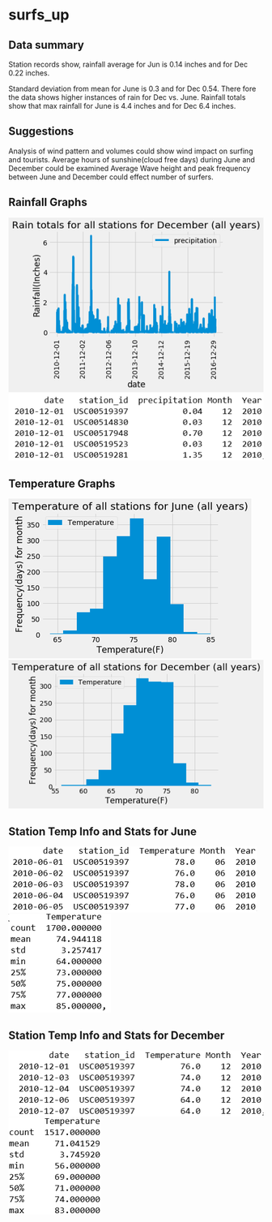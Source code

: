 # surfs_up

## Data summary
Station records show, rainfall average for Jun is 0.14 inches and for Dec 0.22 inches. 

Standard deviation from mean for June is 0.3 and for Dec 0.54. There fore the data shows higher instances of rain for Dec vs. June. 
Rainfall totals show that max rainfall for June is 4.4 inches and for Dec 6.4 inches. 

## Suggestions
Analysis of wind pattern and volumes could show wind impact on surfing and tourists.
Average hours of sunshine(cloud free days) during June and December could be examined
Average Wave height and peak frequency between June and December could effect number of surfers.



## Rainfall Graphs
![December Rain Graph](/DecemberRainTotals.png?raw=True)
![December Rain Data](/DecemberRainData.png?raw=True)



## Temperature Graphs
![June Avg Temperatures](/JuneTemperatures.png?raw=True)
![December Avg Temperatures](/DecemberTemperatures.png?raw=True)

## Station Temp Info and Stats for June
![June Data](/StationTempdataforJune.png?raw=True)
![June Stats](TemperatureStatsforJune.png?raw=True)
<p>



## Station Temp Info and Stats for December
![December Data](/StationTempDataforDecember.png?raw=True)
![December_Stats](/StationTempStatsforDecember.png?raw=True)
